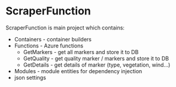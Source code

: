 # ScraperFunction
ScraperFunction is main project which contains:
 * Containers - container builders
 * Functions - Azure functions
   * GetMarkers - get all markers and store it to DB  
   * GetQuality - get quality marker / markers and store it to DB  
   * GetDetails - get details of marker (type, vegetation, wind...)  
 * Modules - module entities for dependency injection  
 * json settings  
